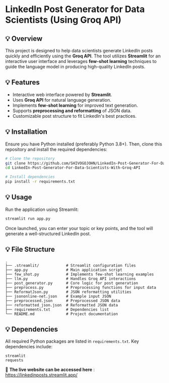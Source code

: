 # LinkedIn Post Generator for Data Scientists (Using Groq API)

## 💡 Overview
This project is designed to help data scientists generate LinkedIn posts quickly and efficiently using the **Groq API**. The tool utilizes **Streamlit** for an interactive user interface and leverages **few-shot learning** techniques to guide the language model in producing high-quality LinkedIn posts.

## 💡 Features
- Interactive web interface powered by **Streamlit**.
- Uses **Groq API** for natural language generation.
- Implements **few-shot learning** for improved text generation.
- Supports **preprocessing and reformatting** of JSON data.
- Customizable post structure to fit LinkedIn's best practices.

## 💡 Installation
Ensure you have Python installed (preferably Python 3.8+). Then, clone this repository and install the required dependencies:

```sh
# Clone the repository
git clone https://github.com/SHIVOGOJOHN/LinkedIn-Post-Generator-For-Data-Scientists-With-Groq-API.git
cd LinkedIn-Post-Generator-For-Data-Scientists-With-Groq-API

# Install dependencies
pip install -r requirements.txt
```

## 💡 Usage
Run the application using Streamlit:

```sh
streamlit run app.py
```

Once launched, you can enter your topic or key points, and the tool will generate a well-structured LinkedIn post.

## 💡 File Structure
```
.
├── .streamlit/            # Streamlit configuration files
├── app.py                 # Main application script
├── few_shot.py            # Implements few-shot learning examples
├── llm.py                 # Handles Groq API interactions
├── post_generator.py      # Core logic for post generation
├── preprocess.py          # Preprocessing functions for input data
├── ReformatJson.py        # JSON reformatting utilities
├── jsononline-net.json    # Example input JSON
├── preprocessed.json      # Preprocessed JSON data
├── reformatted_json.json  # Reformatted JSON data
├── requirements.txt       # Dependencies list
└── README.md              # Project documentation
```

## 💡 Dependencies
All required Python packages are listed in `requirements.txt`. Key dependencies include:

```plaintext
streamlit
requests
```

📌 **The live website can be accessed here** : https://linkedinposts.streamlit.app/



